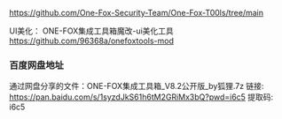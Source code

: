https://github.com/One-Fox-Security-Team/One-Fox-T00ls/tree/main


UI美化：
ONE-FOX集成工具箱魔改-ui美化工具
https://github.com/96368a/onefoxtools-mod


### 百度网盘地址
通过网盘分享的文件：ONE-FOX集成工具箱_V8.2公开版_by狐狸.7z
链接: https://pan.baidu.com/s/1syzdJkS61h6tM2GRiMx3bQ?pwd=i6c5 提取码: i6c5 
